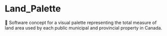 # Land_Palette
🍁 Software concept for a visual palette representing the total measure of land area used by each public municipal and provincial property in Canada. 
